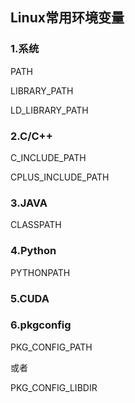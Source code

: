 ## Linux常用环境变量

### 1.系统

PATH

LIBRARY_PATH

LD_LIBRARY_PATH

### 2.C/C++

C_INCLUDE_PATH

CPLUS_INCLUDE_PATH

### 3.JAVA

CLASSPATH

### 4.Python

PYTHONPATH

### 5.CUDA



### 6.pkgconfig

PKG_CONFIG_PATH

或者 

PKG_CONFIG_LIBDIR

